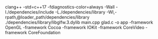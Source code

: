 clang++ -std=c++17 -fdiagnostics-color=always -Wall -I./dependencies/include -L./dependencies/library -Wl,-rpath,@loader_path/dependencies/library ./dependencies/library/libglfw.3.dylib main.cpp glad.c -o app -framework OpenGL -framework Cocoa -framework IOKit -framework CoreVideo -framework CoreFoundation

